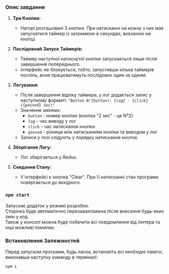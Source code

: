 ### Опис завдання

1. **Три Кнопки:**
    - Нагорі розташовані 3 кнопки. При натисканні на кожну з них має запускатися таймер із затримкою в секундах, вказаною на кнопці.

2. **Послідовний Запуск Таймерів:**
    - Таймер наступної натиснутої кнопки запускається лише після завершення попереднього.
    - Інтерфейс не блокується, тобто, запустивши кілька таймерів поспіль, вони працюватимуть послідовно один за одним.

3. **Логування:**
    - Після завершення відліку таймера, у лог додається запис у наступному форматі: `"Button N°{button): {log} - {click} ({passed} sec)"`
    - Значення змінних:
        - `button` - номер кнопки (кнопка "2 sec" - це N°2)
        - `log` - час виводу у лог
        - `click` - час натискання кнопки
        - `passed` - різниця між натисканням кнопки та виводом у лог
    - Записи у лозі слідують у порядку натискання кнопок.

4. **Зберігання Логу:**
    - Лог зберігається у Redux.

5. **Скидання Стану:**
    - У інтерфейсі є кнопка "Clear". При її натисканні стан програми повертається до вихідного.

### `npm start`
Запускає додаток у режимі розробки.\
Сторінка буде автоматично перезавантажена після внесення будь-яких змін у код.\
Також у консолі можна буде побачити всі повідомлення від лінтера та інші можливі помилки.

### Встановлення Залежностей
Перед запуском програми, будь ласка, встановіть всі необхідні пакети, 
виконавши наступну команду в терміналі:
```sh
npm i
